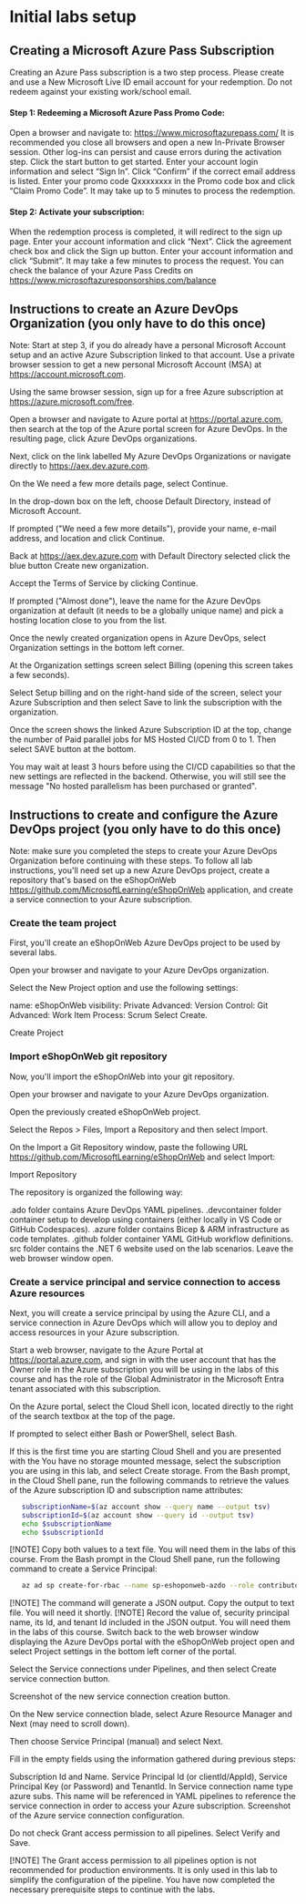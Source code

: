 # Initial labs setup 

## Creating a Microsoft Azure Pass Subscription
Creating an Azure Pass subscription is a two step process.
Please create and use a New Microsoft Live ID email account for your redemption. Do not redeem against your existing work/school email.

#### Step 1: Redeeming a Microsoft Azure Pass Promo Code:
Open a browser and navigate to: https://www.microsoftazurepass.com/
It is recommended you close all browsers and open a new In-Private Browser session. Other log-ins can persist and cause errors during the activation step.
Click the start button to get started.
Enter your account login information and select “Sign In”.
Click “Confirm” if the correct email address is listed.
Enter your promo code Qxxxxxxxx in the Promo code box and click “Claim Promo Code”.
It may take up to 5 minutes to process the redemption.

#### Step 2: Activate your subscription:
When the redemption process is completed, it will redirect to the sign up page.
Enter your account information and click “Next”.
Click the agreement check box and click the Sign up button.
Enter your account information and click “Submit”.
It may take a few minutes to process the request.
You can check the balance of your Azure Pass Credits on https://www.microsoftazuresponsorships.com/balance


## Instructions to create an Azure DevOps Organization (you only have to do this once)

Note: Start at step 3, if you do already have a personal Microsoft Account setup and an active Azure Subscription linked to that account.
Use a private browser session to get a new personal Microsoft Account (MSA) at https://account.microsoft.com.

Using the same browser session, sign up for a free Azure subscription at https://azure.microsoft.com/free.

Open a browser and navigate to Azure portal at https://portal.azure.com, then search at the top of the Azure portal screen for Azure DevOps. In the resulting page, click Azure DevOps organizations.

Next, click on the link labelled My Azure DevOps Organizations or navigate directly to https://aex.dev.azure.com.

On the We need a few more details page, select Continue.

In the drop-down box on the left, choose Default Directory, instead of Microsoft Account.

If prompted ("We need a few more details"), provide your name, e-mail address, and location and click Continue.

Back at https://aex.dev.azure.com with Default Directory selected click the blue button Create new organization.

Accept the Terms of Service by clicking Continue.

If prompted ("Almost done"), leave the name for the Azure DevOps organization at default (it needs to be a globally unique name) and pick a hosting location close to you from the list.

Once the newly created organization opens in Azure DevOps, select Organization settings in the bottom left corner.

At the Organization settings screen select Billing (opening this screen takes a few seconds).

Select Setup billing and on the right-hand side of the screen, select your Azure Subscription and then select Save to link the subscription with the organization.

Once the screen shows the linked Azure Subscription ID at the top, change the number of Paid parallel jobs for MS Hosted CI/CD from 0 to 1. Then select SAVE button at the bottom.

You may wait at least 3 hours before using the CI/CD capabilities so that the new settings are reflected in the backend. Otherwise, you will still see the message "No hosted parallelism has been purchased or granted".

## Instructions to create and configure the Azure DevOps project (you only have to do this once)

Note: make sure you completed the steps to create your Azure DevOps Organization before continuing with these steps.
To follow all lab instructions, you'll need set up a new Azure DevOps project, create a repository that's based on the eShopOnWeb https://github.com/MicrosoftLearning/eShopOnWeb application, and create a service connection to your Azure subscription.

### Create the team project

First, you'll create an eShopOnWeb Azure DevOps project to be used by several labs.

Open your browser and navigate to your Azure DevOps organization.

Select the New Project option and use the following settings:

name: eShopOnWeb
visibility: Private
Advanced: Version Control: Git
Advanced: Work Item Process: Scrum
Select Create.

Create Project

### Import eShopOnWeb git repository

Now, you'll import the eShopOnWeb into your git repository.

Open your browser and navigate to your Azure DevOps organization.

Open the previously created eShopOnWeb project.

Select the Repos > Files, Import a Repository and then select Import.

On the Import a Git Repository window, paste the following URL https://github.com/MicrosoftLearning/eShopOnWeb and select Import:

Import Repository

The repository is organized the following way:

.ado folder contains Azure DevOps YAML pipelines.
.devcontainer folder container setup to develop using containers (either locally in VS Code or GitHub Codespaces).
.azure folder contains Bicep & ARM infrastructure as code templates.
.github folder container YAML GitHub workflow definitions.
src folder contains the .NET 6 website used on the lab scenarios.
Leave the web browser window open.

### Create a service principal and service connection to access Azure resources

Next, you will create a service principal by using the Azure CLI, and a service connection in Azure DevOps which will allow you to deploy and access resources in your Azure subscription.

Start a web browser, navigate to the Azure Portal at https://portal.azure.com, and sign in with the user account that has the Owner role in the Azure subscription you will be using in the labs of this course and has the role of the Global Administrator in the Microsoft Entra tenant associated with this subscription.

On the Azure portal, select the Cloud Shell icon, located directly to the right of the search textbox at the top of the page.

If prompted to select either Bash or PowerShell, select Bash.

If this is the first time you are starting Cloud Shell and you are presented with the You have no storage mounted message, select the subscription you are using in this lab, and select Create storage.
From the Bash prompt, in the Cloud Shell pane, run the following commands to retrieve the values of the Azure subscription ID and subscription name attributes:

```bash
   subscriptionName=$(az account show --query name --output tsv)
   subscriptionId=$(az account show --query id --output tsv)
   echo $subscriptionName
   echo $subscriptionId
```
[!NOTE] Copy both values to a text file. You will need them in the labs of this course.
From the Bash prompt in the Cloud Shell pane, run the following command to create a Service Principal:
```bash
   az ad sp create-for-rbac --name sp-eshoponweb-azdo --role contributor --scopes /subscriptions/$subscriptionId
```
[!NOTE] The command will generate a JSON output. Copy the output to text file. You will need it shortly.
[!NOTE] Record the value of, security principal name, its Id, and tenant Id included in the JSON output. You will need them in the labs of this course.
Switch back to the web browser window displaying the Azure DevOps portal with the eShopOnWeb project open and select Project settings in the bottom left corner of the portal.

Select the Service connections under Pipelines, and then select Create service connection button.

Screenshot of the new service connection creation button.

On the New service connection blade, select Azure Resource Manager and Next (may need to scroll down).

Then choose Service Principal (manual) and select Next.

Fill in the empty fields using the information gathered during previous steps:

Subscription Id and Name.
Service Principal Id (or clientId/AppId), Service Principal Key (or Password) and TenantId.
In Service connection name type azure subs. This name will be referenced in YAML pipelines to reference the service connection in order to access your Azure subscription.
Screenshot of the Azure service connection configuration.

Do not check Grant access permission to all pipelines. Select Verify and Save.

[!NOTE] The Grant access permission to all pipelines option is not recommended for production environments. It is only used in this lab to simplify the configuration of the pipeline.
You have now completed the necessary prerequisite steps to continue with the labs.
